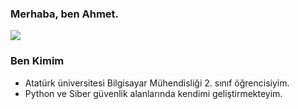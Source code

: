 ### Merhaba, ben Ahmet.

<img src="https://i.gifer.com/embedded/download/3otv.gif">


### Ben Kimim
- Atatürk üniversitesi Bilgisayar Mühendisliği 2. sınıf öğrencisiyim.
- Python ve Siber güvenlik alanlarında kendimi geliştirmekteyim.

<br/>

<!--
**ahmettsimsek/ahmettsimsek** is a ✨ _special_ ✨ repository because its `README.md` (this file) appears on your GitHub profile.

Here are some ideas to get you started:

- 🔭 I’m currently working on ...
- 🌱 I’m currently learning ...
- 👯 I’m looking to collaborate on ...
- 🤔 I’m looking for help with ...
- 💬 Ask me about ...
- 📫 How to reach me: ...
- 😄 Pronouns: ...
- ⚡ Fun fact: ...
-->
